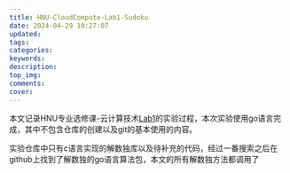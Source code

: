 ```yaml
---
title: HNU-CloudCompute-Lab1-Sudoku
date: 2024-04-29 10:27:07
updated:
tags:
categories:
keywords:
description:
top_img:
comments:
cover:
---
```


本文记录HNU专业选修课-云计算技术[Lab1](https://github.com/1989chenguo/CloudComputingLabs/tree/master/Lab1)的实验过程，本次实验使用go语言完成，其中不包含仓库的创建以及git的基本使用的内容。

实验仓库中只有c语言实现的解数独库以及待补充的代码，经过一番搜索之后在github上找到了解数独的go语言算法包，本文的所有解数独方法都调用了

